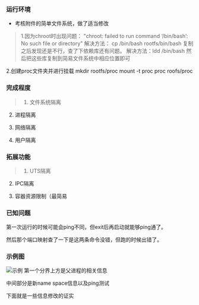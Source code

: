### 运行环境

* 考核附件的简单文件系统，做了适当修改
> 1.因为chroot时出现问题： 
"chroot: failed to run command ‘/bin/bash’: No such file or directory"
解决方法： cp /bin/bash rootfs/bin/bash
复制之后发现还是不行，查了下依赖库还有问题。
解决方法：ldd /bin/bash
然后把这些库复制到简易文件系统中相应位置即可
 >
 2.创建proc文件夹并进行挂载
 mkdir rootfs/proc
 mount -t proc proc roofs/proc
 
### 完成程度
> 1. 文件系统隔离
>
2. 进程隔离
>
3. 网络隔离
>
4. 用户隔离


### 拓展功能
> 1. UTS隔离
>
2. IPC隔离
>
3. 容器资源限制（最简易

### 已知问题
第一次运行的时候可能会ping不同，但exit后再启动就能够ping通了。
>
然后那个端口映射查了一下是这两条命令没错，但跑的时候出错了。

### 示例图
![示例](https://note.youdao.com/yws/api/personal/file/9D66A2A732AC4126B568DD74AD6A06A3?method=download&shareKey=09bad37a35c4ebb8ef3a70cadd5d82f0 "示例")
第一个分界上方是父进程的相关信息
>
中间部分是新name space信息以及ping测试
>
下面就是一些信息修改的证实









